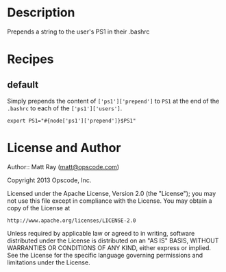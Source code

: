 Description
===========

Prepends a string to the user's PS1 in their .bashrc

Recipes
=======

default
-------

Simply prepends the content of `['ps1']['prepend']` to `PS1` at the end of the `.bashrc` to each of the `['ps1']['users']`.

    export PS1="#{node['ps1']['prepend']}$PS1"

License and Author
==================

Author:: Matt Ray (<matt@opscode.com>)

Copyright 2013 Opscode, Inc.

Licensed under the Apache License, Version 2.0 (the "License");
you may not use this file except in compliance with the License.
You may obtain a copy of the License at

    http://www.apache.org/licenses/LICENSE-2.0

Unless required by applicable law or agreed to in writing, software
distributed under the License is distributed on an "AS IS" BASIS,
WITHOUT WARRANTIES OR CONDITIONS OF ANY KIND, either express or implied.
See the License for the specific language governing permissions and
limitations under the License.

